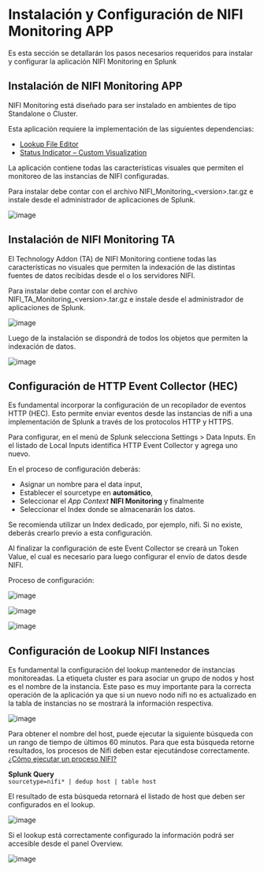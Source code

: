 # Instalación y Configuración de NIFI Monitoring APP

Es esta sección se detallarán los pasos necesarios requeridos para instalar y configurar la aplicación NIFI Monitoring en Splunk

## Instalación de NIFI Monitoring APP

NIFI Monitoring está diseñado para ser instalado en ambientes de tipo Standalone o Cluster.

Esta aplicación requiere la implementación de las siguientes dependencias:

- [Lookup File Editor](https://splunkbase.splunk.com/app/1724/)
- [Status Indicator – Custom Visualization](https://splunkbase.splunk.com/app/3119/)

La aplicación contiene todas las características visuales que permiten el monitoreo de las instancias de NIFI configuradas.

Para instalar debe contar con el archivo NIFI_Monitoring_<version\>.tar.gz e instale desde el administrador de aplicaciones de Splunk.

![image](/nifi-monitoring-splunk/assets/images/splunk/upload_app.png)

## Instalación de NIFI Monitoring TA

El Technology Addon (TA) de NIFI Monitoring contiene todas las características no visuales que permiten la indexación de las distintas fuentes de datos recibidas desde el o los servidores NIFI.

Para instalar debe contar con el archivo NIFI_TA_Monitoring_<version\>.tar.gz e instale desde el administrador de aplicaciones de Splunk.

![image](/nifi-monitoring-splunk/assets/images/splunk/upload_app.png)

Luego de la instalación se dispondrá de todos los objetos que permiten la indexación de datos.

![image](/nifi-monitoring-splunk/assets/images/splunk/ta_objects.png)

## Configuración de HTTP Event Collector (HEC)

Es fundamental incorporar la configuración de un recopilador de eventos HTTP (HEC). Esto permite enviar eventos desde las instancias de nifi a una implementación de Splunk a través de los protocolos HTTP y HTTPS.

Para configurar, en el menú de Splunk selecciona Settings > Data Inputs. En el listado de Local Inputs identifica HTTP Event Collector y agrega uno nuevo.

En el proceso de configuración deberás:

- Asignar un nombre para el data input,
- Establecer el sourcetype en **automático**,
- Seleccionar el *App Context* **NIFI Monitoring** y finalmente
- Seleccionar el Index donde se almacenarán los datos.

Se recomienda utilizar un Index dedicado, por ejemplo, nifi. Si no existe, deberás crearlo previo a esta configuración.

Al finalizar la configuración de este Event Collector se creará un Token Value, el cual es necesario para luego configurar el envío de datos desde NIFI.

Proceso de configuración:

![image](/nifi-monitoring-splunk/assets/images/splunk/add_hec_1.png)

![image](/nifi-monitoring-splunk/assets/images/splunk/add_hec_2.png)

![image](/nifi-monitoring-splunk/assets/images/splunk/add_hec_3.png)

## Configuración de Lookup NIFI Instances

Es fundamental la configuración del lookup mantenedor de instancias monitoreadas. La etiqueta cluster es para asociar un grupo de nodos y host es el nombre de la instancia.
Este paso es muy importante para la correcta operación de la aplicación ya que si un nuevo nodo nifi no es actualizado en la tabla de instancias no se mostrará la información respectiva.

![image](/nifi-monitoring-splunk/assets/images/splunk/lookup_1.png)

Para obtener el nombre del host, puede ejecutar la siguiente búsqueda con un rango de tiempo de últimos 60 minutos. Para que esta búsqueda retorne resultados, los procesos de Nifi deben estar ejecutándose correctamente. [¿Cómo ejecutar un proceso NIFI?](/nifi-monitoring-splunk/es/configuration/#habilitacion-del-envio-de-datos)

**Splunk Query**  
```sourcetype=nifi* | dedup host | table host ```

El resultado de esta búsqueda retornará el listado de host que deben ser configurados en el lookup.

![image](/nifi-monitoring-splunk/assets/images/splunk/sourcetype_search.png)

Si el lookup está correctamente configurado la información podrá ser accesible desde el panel Overview.

![image](/nifi-monitoring-splunk/assets/images/splunk/nifi_overview_lookup.png)